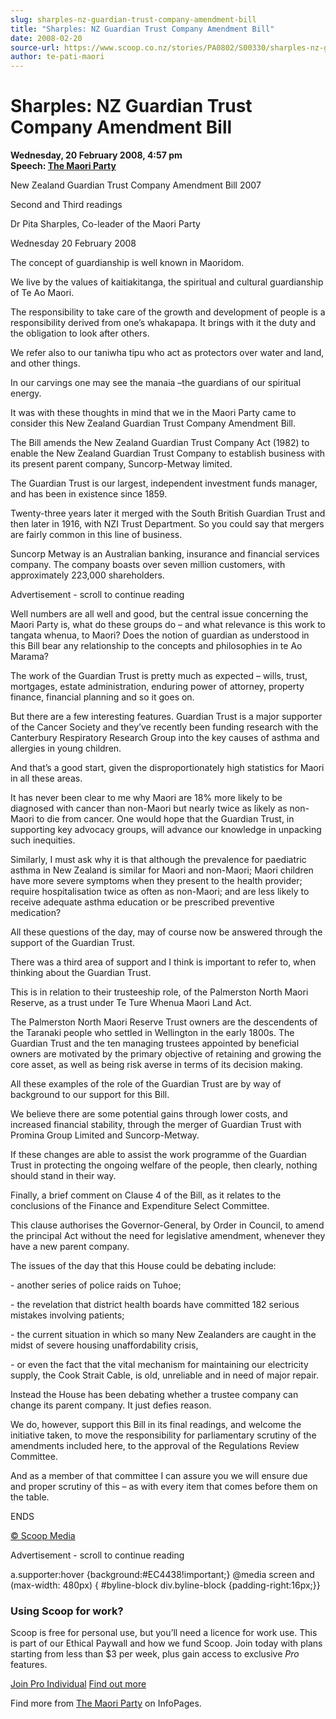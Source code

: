 ```yaml
---
slug: sharples-nz-guardian-trust-company-amendment-bill
title: "Sharples: NZ Guardian Trust Company Amendment Bill"
date: 2008-02-20
source-url: https://www.scoop.co.nz/stories/PA0802/S00330/sharples-nz-guardian-trust-company-amendment-bill.htm
author: te-pati-maori
---
```

Sharples: NZ Guardian Trust Company Amendment Bill
==================================================

**Wednesday, 20 February 2008, 4:57 pm**  
**Speech: [The Maori Party](https://info.scoop.co.nz/The_Maori_Party)**

New Zealand Guardian Trust Company Amendment Bill 2007

Second and Third readings

Dr Pita Sharples, Co-leader of the Maori Party

Wednesday 20 February 2008

The concept of guardianship is well known in Maoridom.

We live by the values of kaitiakitanga, the spiritual and cultural guardianship of Te Ao Maori.

The responsibility to take care of the growth and development of people is a responsibility derived from one’s whakapapa. It brings with it the duty and the obligation to look after others.

We refer also to our taniwha tipu who act as protectors over water and land, and other things.

In our carvings one may see the manaia –the guardians of our spiritual energy.

It was with these thoughts in mind that we in the Maori Party came to consider this New Zealand Guardian Trust Company Amendment Bill.

The Bill amends the New Zealand Guardian Trust Company Act (1982) to enable the New Zealand Guardian Trust Company to establish business with its present parent company, Suncorp-Metway limited.

The Guardian Trust is our largest, independent investment funds manager, and has been in existence since 1859.

Twenty-three years later it merged with the South British Guardian Trust and then later in 1916, with NZI Trust Department. So you could say that mergers are fairly common in this line of business.

Suncorp Metway is an Australian banking, insurance and financial services company. The company boasts over seven million customers, with approximately 223,000 shareholders.

Advertisement - scroll to continue reading





Well numbers are all well and good, but the central issue concerning the Maori Party is, what do these groups do – and what relevance is this work to tangata whenua, to Maori? Does the notion of guardian as understood in this Bill bear any relationship to the concepts and philosophies in te Ao Marama?

The work of the Guardian Trust is pretty much as expected – wills, trust, mortgages, estate administration, enduring power of attorney, property finance, financial planning and so it goes on.

But there are a few interesting features. Guardian Trust is a major supporter of the Cancer Society and they’ve recently been funding research with the Canterbury Respiratory Research Group into the key causes of asthma and allergies in young children.

And that’s a good start, given the disproportionately high statistics for Maori in all these areas.

It has never been clear to me why Maori are 18% more likely to be diagnosed with cancer than non-Maori but nearly twice as likely as non-Maori to die from cancer. One would hope that the Guardian Trust, in supporting key advocacy groups, will advance our knowledge in unpacking such inequities.

Similarly, I must ask why it is that although the prevalence for paediatric asthma in New Zealand is similar for Maori and non-Maori; Maori children have more severe symptoms when they present to the health provider; require hospitalisation twice as often as non-Maori; and are less likely to receive adequate asthma education or be prescribed preventive medication?

All these questions of the day, may of course now be answered through the support of the Guardian Trust.

There was a third area of support and I think is important to refer to, when thinking about the Guardian Trust.

This is in relation to their trusteeship role, of the Palmerston North Maori Reserve, as a trust under Te Ture Whenua Maori Land Act.

The Palmerston North Maori Reserve Trust owners are the descendents of the Taranaki people who settled in Wellington in the early 1800s. The Guardian Trust and the ten managing trustees appointed by beneficial owners are motivated by the primary objective of retaining and growing the core asset, as well as being risk averse in terms of its decision making.

All these examples of the role of the Guardian Trust are by way of background to our support for this Bill.

We believe there are some potential gains through lower costs, and increased financial stability, through the merger of Guardian Trust with Promina Group Limited and Suncorp-Metway.

If these changes are able to assist the work programme of the Guardian Trust in protecting the ongoing welfare of the people, then clearly, nothing should stand in their way.

Finally, a brief comment on Clause 4 of the Bill, as it relates to the conclusions of the Finance and Expenditure Select Committee.

This clause authorises the Governor-General, by Order in Council, to amend the principal Act without the need for legislative amendment, whenever they have a new parent company.

The issues of the day that this House could be debating include:

\- another series of police raids on Tuhoe;

\- the revelation that district health boards have committed 182 serious mistakes involving patients;

\- the current situation in which so many New Zealanders are caught in the midst of severe housing unaffordability crisis,

\- or even the fact that the vital mechanism for maintaining our electricity supply, the Cook Strait Cable, is old, unreliable and in need of major repair.

Instead the House has been debating whether a trustee company can change its parent company. It just defies reason.

We do, however, support this Bill in its final readings, and welcome the initiative taken, to move the responsibility for parliamentary scrutiny of the amendments included here, to the approval of the Regulations Review Committee.

And as a member of that committee I can assure you we will ensure due and proper scrutiny of this – as with every item that comes before them on the table.

  
ENDS

[© Scoop Media](http://www.scoop.co.nz/about/terms.html)  

Advertisement - scroll to continue reading



a.supporter:hover {background:#EC4438!important;} @media screen and (max-width: 480px) { #byline-block div.byline-block {padding-right:16px;}}

### Using Scoop for work?

Scoop is free for personal use, but you’ll need a licence for work use. This is part of our Ethical Paywall and how we fund Scoop. Join today with plans starting from less than $3 per week, plus gain access to exclusive _Pro_ features.  
  
[Join Pro Individual](https://pro.scoop.co.nz/Individual/?from=ProIn24) [Find out more](https://pro.scoop.co.nz/using-scoop-for-work/?from=ProIn24)

Find more from [The Maori Party](https://info.scoop.co.nz/The_Maori_Party) on InfoPages.